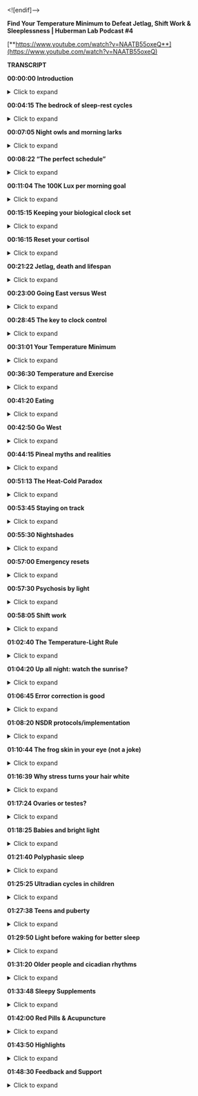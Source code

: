 ﻿<![endif]-->

**Find Your Temperature Minimum to Defeat Jetlag, Shift Work & Sleeplessness | Huberman Lab Podcast #4**

[**https://www.youtube.com/watch?v=NAATB55oxeQ**](https://www.youtube.com/watch?v=NAATB55oxeQ)

**TRANSCRIPT**

**00:00:00  Introduction**
<details>
<summary>Click to expand</summary>
Welcome to the Huberman Lab Podcast where we discuss science, and science-based tools for everyday life. [bright music] - I'm Andrew Huberman, and I'm a professor of neurobiology and ophthalmology, at Stanford School of Medicine. This podcast is separate from my teaching and research roles at Stanford. It is however, part of my desire to bring you zero cost to consumer information about science and science-related tools to the general public. Along those lines, I want to thank today's sponsors of the podcast.

The first sponsor is Athletic Greens. Athletic Greens is a product that I've been using since 2012, long before I launched this podcast. So I'm delighted that they're sponsoring the podcast. Athletic Greens is an all-in-one vitamin, mineral probiotic supplement. It's a greens drink that you mix with water, I add lemon juice to mine because I like the way it tastes and it gets you all the vitamins and minerals you need as well as probiotics, and probiotics are important to me because there are a lot of data now showing that gut health is important for the gut brain access, things like mood, immunity, etc. If you want to try Athletic Greens, you can go to athleticgreens.com/huberman and if you do that, they'll send you a year supply of liquid vitamin D3 and K2. Vitamin D3, as many of you probably already know, it has been shown to be important for various aspects of immune system function, as well as other biological pathways, metabolic function, etc. So once again, if you want to try Athletic Greens, you go to athleticgreens.com/huberman and they will send you a year supply of the D3 K2.

This podcast is also brought to us by Headspace. Headspace is a meditation app that makes meditation easy. I've been meditating on and off since I was in my teens with more off than on, mainly because meditation can be hard to stick to. Some people are very good at maintaining a meditation practice, others not so much, I'm in the latter category. However, I find that when I have something to guide my meditation such as Headspace, it makes it much easier for me to be consistent about my meditation practice. There is now tons of data out there in quality peer review journals, showing that meditative states can facilitate cognition, recovery of mental function, recovery of physical ability, etc. So there are a lot of reasons to take up a meditation practice. Headspace and the Headspace app makes it easy to learn and maintain a meditation practice. If you want to try Headspace, you can go to headspace.com/specialoffer. And if you do that, they will let you try Headspace for an entire month for free. So zero risk there, that's headspace.com/specialoffer to try Headspace, the meditation app, for one month for free.

Today's podcast episode is about sleep and wakefulness. We are going to discuss jet lag, shift work, babies, kids and the elderly, and we are going to discuss protocols that are backed by science. That means quality peer reviewed papers published in excellent journals that can support particular tools that you can use to combat things like jet lag, offset some of the negative effects of shift work and make life easier for the new parent as well as for the newborn child, the adolescent, anyone that wants to sleep better, feel better when they're awake, etc. If you've listened to the previous three episodes of the Huberman Lab Podcast, we've been exploring these themes of wakefulness and sleepiness, how to fall asleep, how to stay asleep. And we've been discussing parameters like light, exercise, temperature, etc. If you've had a chance to listen to those episodes, great. Today's discussion will be even more digestible for you. If you haven't, that's okay. I will provide a little bit of background here or there so that it's not necessary that you have listened to those previous episodes. But if you get a chance to listen to them, please do it, I think it will help you digest the information better.
</details>

**00:04:15  The bedrock of sleep-rest cycles**
<details>
<summary>Click to expand</summary>
Let's just take a step back for a moment and remind everybody what we're talking about. We're talking about an endogenous, meaning within us, rhythm that we call the circadian rhythm. The circadian rhythm is a 24 hour rhythm in all sorts of functions. The most prominent one is a rhythm in our feelings of wakefulness and sleepiness. So believe it or not, the experiment has been done throughout history, not often, but it's been done where people would go down into a cave and will exist in constant darkness for some period of time. There are also cases where people have been in constant light for some period of time. But because people can close their eyes, it's actually easier to do the experiment where you're in constant darkness to address the question of what is the endogenous, meaning, the internal rhythm that we all have. And it turns out we all have this rhythm of about 24 hours, although it's not exactly 24 hours. Meaning, every 24 hours your body temperature goes from low to high and back down to low again. And it takes 24 hours for that to repeat. Not 18, not six, 24 plus or minus a couple hours. You also have a rhythm in sleepiness and wakefulness that correlates with that. We tend to be sleepy as our temperature is falling, getting lower, and we tend to be more awake or waking when our temperature is increasing. This is a biological fact. It is right down to our DNA. We actually have genes in every single one of our cells that ensure that every cell is on this 24 hour-ish rhythm, close to 24 hours. We have a clock over the roof of our mouth, a group of neurons called the suprachiasmatic nucleus. That clock generates a 24 hour rhythm. And that clock is in-trained, meaning it is matched, to the external light-dark cycle, which is no surprise, 24 hours. Spinning of the earth takes 24 hours. So, our cells, our organs, our wakefulness, our temperature, but also our metabolism, our immune system, our mood, all of that is tethered to the outside light-dark cycle. And if we are living our life in a perfect way, where we wake up in the morning, and we view sunlight as it crosses the horizon, and then by evening, we catch a little sunlight and then at night we're in complete darkness, we will be more or less perfectly matched to the external or ambient light-dark cycle. Very few of us do that because of these things that we call artificial lights, and this other thing that we call life demands. So today we're going to talk about when we get pulled away from that rhythm.
</details>

**00:07:05  Night owls and morning larks**
<details>
<summary>Click to expand</summary>
Now you may immediately be thinking, well, I've heard there are night owls and there are mornings larks, they're sometimes called and their genetic polymorphisms, that's just a fancy name for genetic variations that make some people want to wake up early and other people want to stay up late and teens want to sleep in more. Sure, that's all true. That's all true regardless of what names we give those. However, there's no escaping the fact that human beings are a diurnal species. We were designed, literally, our cells and the circuits of our body were constructed to be awake during the daytime and asleep at night. How do I know that? Well, I wasn't consulted at the design phase, but I'm certain of that because many studies have shown that when we deviate too far from a diurnal schedule and we try and become nocturnal, we can pull it off, but serious health effects, both mental and physical, start to arise. I'm not going to spend much of today talking about all the negative effects of jet lag I'll talk a little bit about it, or the negative effects of shift work, or trying to scare you by telling you about the quite valid data around depression, amnesia, dementia, all the terrible things that happen when you're not sleeping well, rather I'd like to focus on what you can do and arm you with tools.
</details>

**00:08:22  “The perfect schedule”**
<details>
<summary>Click to expand</summary>
So let's talk about that perfect schedule for a moment. And then let's talk about jet lag and what jet lag really represents and how to push back on jet lag, shift your clock faster, and escape some of the severe bad things that can happen with jet lag. Including just feeling miserable when you're traveling for work or vacation. So what is the perfect day? What does that look like from our circadian sleep-wakefulness standpoint? I'm about to summarize what I've said in the three previous podcast episodes, as well as now countless Instagram posts. Here's the deal. You basically want to get as much light, ideally sunlight, but as much light into your eyes during the period of each 24 hour cycle when you want to be awake, when you want to be alert. And you want to get as little light into your eyes at the times of that 24 hour cycle when you want to be asleep or drowsy and falling asleep. How much is enough? Well, you don't want to go so high with the light exposure that you damage your eyes because as many of you have heard me say before, the eyes are actually two pieces of your brain, your central nervous system that were extruded out of your skull. And as pieces of the central nervous system, aka your brain, they will not regenerate. At least right now, the technologies don't exist to regenerate those neurons in humans you do not want to damage them. So what is too bright? Well, when it's painful to look at. When you have to blink or close your eyes in order to bear it. So please don't look at very bright lights, so painful that they're likely going to damage your eyes. However, if you get up in the morning, and it's still dark out and you want to be awake, you would be wise to turn on artificial lights, in particular, overhead lights for reasons I've discussed previously. But those overhead lights will optimally trigger the neurons, these melanopsin cells in the retina that will activate your circadian clock. When the sun comes out, even if there's cloud cover, the sun does come out every day regardless of where you live, unless you live in a cave. People have said to me, well, I live in an area where I can't really see the sun. Well, the sun is there, it might be hiding behind clouds, unless it's very very dark where you live like Scandinavia in the depths of winter in which case you might want some artificial light. Get some sunlight in your eyes when you can. Here's the deal with sunlight and artificial light that I have not discussed previously. A lot of photon energy, a high amount of lux, L-U-X, comes through even cloud cover.
</details>

**00:11:04  The 100K Lux per morning goal**
<details>
<summary>Click to expand</summary>
A good number to shoot for as a rule of thumb, is to try and get exposure to at least 100,000 lux before 9:00 AM. 10:00 AM maybe, but before 9:00 AM assuming you're waking up sometime between five and 8:00 AM. Okay, so get 100,000 lux. Now you do not, I want to repeat, you do not want to stare at a 200,000 lux or a 100,000 lux light. It's very, very bright. The mechanism of circadian clock setting and this is very important, the mechanism of circadian clock setting involves these neurons in your eye that send electrical signals to this clock above the roof of your mouth and that system sums, meaning it adds photons, it's a very slow system. So let's say that I wake up and I look at my computer screen briefly or my phone screen. That's probably 500 to 1,000 lux. If I were to look at that for a full minute, I would get that photon energy transferred into electrical energy of neurons and it would be communicated to my circadian clock. However, the signal that it's morning will not have registered with the circadian clock unless I looked at that for a hundred minutes or more, so 100,000. Now the problem is if you wake up at eight o'clock, you're not going to get enough light from artificial light before you reach what's called the circadian dead zone. So you have this opportunity before 9:00 AM, maybe 10:00 AM to capture enough photons, and you have to do it with your eyes. I've discussed why that's important in previous episodes of the podcast, we have to do it with your eyes. There is no extra ocular photo reception. This is not about vitamin D in your skin. This is about setting your circadian clock which is paramount for mental and physical health. So here we're talking about trying to get that at least 100,000 photons but not all at once, but you got to get them before 9:00 AM-ish, maybe 10:00 AM. So what do you do? You go outside. If you want to get nerdy about this quantitative, you could download a free app like Light Meter and take a look around your house with Light Meter and you'll notice that even bright overhead lights are only emitting about 4,000 or 5,000 lux. It's going to take a long while of looking at those lights with eyes open in order to set your circadian clock and tell your brain and body that it's morning. Going outside even on a cloudy day could be 7,000, 10,000 lux. It's really remarkable how bright it is, meaning how much photon energy is coming through. So try and get 100,000 lux before that 9:00 AM. Now, if you can't do that because you live in an area of the world where it's just not bright enough. Some people have sent me pictures from Northern England. It's just not bright enough in winter. Then sure, you can resort to using artificial lights in order to get enough photons. And I'm putting out this 100,000 lux number as a target to get each day before 9:00 AM. You can in theory, get it all from artificial lights, but there are some special qualities about sunlight that make sunlight the better stimulus. First of all, it's free if it's available outside. There is a number of different... There are, excuse me, a number of different technologies kind of like this one like a light pad that this one says it's a 930 lux. I'm covering this up 'cause I'm not trying to promote any specific products. I actually bought this just with my own money on Amazon, they're not a sponsor. And it lets you toggle the brightness, I think by holding this on, holding down this button, you can make it dimmer or brighter. There's about 1,000 lux, it seems really bright, but a cloudy day outside will have five times more photon energy coming through. So some people set these lights or ring lights that they use for selfies and that kind of thing near their coffee or workstation first thing in the morning but you really want to get sunlight, okay? So those things are kind of nice because they'll travel and we're going to talk about jet lag. But I can't emphasize this enough that light has to be captured and summed before you enter the circadian dead zone which is the middle of the day. This is again, trying to achieve kind of perfect schedule.
</details>

**00:15:15  Keeping your biological clock set**
<details>
<summary>Click to expand</summary>
Then I've recommended, based on scientific literature, that you look at sunlight sometime around the time when the sun is setting and the reason for that of course is because it adjusts down the sensitivity of your eyes because here's the diabolical thing. While we need a lot of photon energy early in the day to wake up our system and set our circadian clock, and prepare us for a good night's sleep 14 to 16 hours later, it takes very little photon energy to reset and shift our clock after 8:00 PM. And that's why you want to, as much as you safely can, avoid bright light and even not so bright light between the hours of 10 or 11:00 PM and 4:00 AM. A number of people have asked me some questions about this. And the last episode I went into red lights, I went ahead and discussed blue blockers, all that kind of stuff, so I'm not going to repeat all that. But here's the thing, if you see afternoon light, you're going to adjust down the sensitivity of your eyes so that you have a little bit more wiggle room, a little bit more leeway to view lights from screens and overhead lights even late at night without disrupting your circadian clock. But it is a kind of a double-edged sword where you need a lot of light early in the day and you need to avoid bright lights later in the day.
</details>

**00:16:15  Reset your cortisol**
<details>
<summary>Click to expand</summary>
I've mentioned studies on here, a number of you have asked about getting the references. We are in the process of trying to get a webpage going with full links. There's some copyright issues that we have to deal with. But wherever possible, I'll try and reference these studies and when people ask I'll generally put them in the response to their comments on YouTube or Instagram. There have been two studies done from University of Colorado, both published in Current Biology. You can easily find these online by just googling the words, Current Biology, camping and reset circadian clocks, that have shown that two days of waking up with the sun and avoiding light at night, they actually took graduate students camping, what a cool experiment to be a part of, reset the melatonin and cortisol rhythms for these people that had otherwise drifted quite far from their natural rhythms. There're other things that you can do to shift your clock and to reinforce your clock. Like exercising more or less the same time, eating more or less the same time, etc. That's not what today's episode is about. So I just described perfect schedule. Get at least 100,000 lux of light exposure to the eyes not all at once, but summing across the morning. Again you know when it's too much because it's painful to look at, so that's obviously something to avoid. But then once the middle of the day, let's say, you're waking up at 10 or 11 you go outside the sun's overhead, forget it, you're not going to shift your clock, you're just not. It doesn't work that way. In the evening, you see the evening light and you want to get that light to adjust down your retinal sensitivity to afford you a bit of a buffer so that late at night, if you happen to look at screens or go to the bathroom in the middle of the night, it's not going to shift your clock because it takes probably only about 1,000 to 1500 lux of light energy to shift your clock in the middle of the night. So let's talk about shifting clocks because for the jet lagged person, this ability to shift the clock with light, temperature, exercise, and food is vitally important for getting onto the new local schedule. And there's so much out there about jet lag today. I'm going to dial it down to one very specific parameter that all of you can figure out without any technology or devices and can apply for when you travel for work or pleasure, or anytime you're jet lagged, and I want to absolutely emphasize that you don't have to travel to get jet lagged. Many of you are jet lagged. You're jet lagged because you're looking at your phone in the middle of the night, you're jet lagged 'cause you're waking up at different times a day, you're jet lagged because your exercise is on a kind of chaotic regime, some days at this time, some days at that time. And if that works for you, great. I want to be really clear that a number of people always say, well, I know so and so that you know only needed four hours of sleep and, or they're just fine, they traveled to Europe and they're just fine. There's a lot of individual variability. And we're going to talk about the origins of some of that variability. I mean, I know people that can eat anything and somehow seem to maintain great lipid profiles and you know, body weight and fitness ability. And I know some people that they eat one cracker and they sort of dissolve into a puddle of kind of tears, right, because they think that that's going to throw them off and maybe it does, I don't know. There's a tremendous amount of variability out there. So, this is really about optimal and what's possible. And you have to ask, I can just say from personal experience, I suffer terribly from jet lag, traveling in certain directions but not others. Some people don't have trouble with jet lag. Many people will travel to a new location, they feel great for the first day and night and then they crash and they have trouble sleeping. Or they travel back and they have a terrible time getting back onto a normal schedule. And some of this varies with age and some of it varies with genetics and there is no simple pill or anything that you can take to just get rid of jet lag. It doesn't work that way. If it worked that way, I would tell you. But there are some simple things that you can do. I'm going to arm you with the knowledge of what jet lag is and how it works. And contrary to what many people out there say and believe, I know that understanding mechanism affords you more flexibility. Why understand mechanism as just opposed to me just writing up a PDF and giving you a list of things to do? Well, what happens when you can't do those things in exactly the way they're written down. When you understand mechanism, you understand how to control the machine that is your biological system, your nervous system. So a little bit of understanding about mechanism goes a really long way. So that's where we're headed. Let's talk about what jet lag is. Okay well, I promised that I wouldn't get too dark with all the terrible things that can happen with jet lag, but I'm about to get dark.
</details>

**00:21:22  Jetlag, death and lifespan**
<details>
<summary>Click to expand</summary>
There are quality peer reviewed papers showing that jet lag will shorten your life. It will kill you earlier. I guess it means you'll die earlier. It doesn't actually kill you necessarily. Although there are many cases where tourists end up stepping in front of buses, especially in countries where the cars and buses drive on the opposite side of the street that they're used to, who are jet lagged and lose their life that way. Jet lag is a serious thing. Sure we have a family story about this. When I was growing up, I had a family member travel overseas for work and take a sleeping pill, I won't name the sleeping pill, though at the end I'm going to talk about sleeping pills, and had a case of total amnesia for a week. That's not entirely uncommon. If you've ever been really jet lagged and fallen asleep, doesn't even have to be in the middle of the day, woken up, you might not know where you are. And that's because time and space are really linked in the brain, wasn't designed to be transported four, five six hours into a new time zone, it just wasn't. Our brain and the biological mechanisms that govern circadian timing were designed to be shifted by a couple hours, not necessarily six or nine or 12 hours. So you can really mess yourself up. I've had that experience, I usually experience it as fluctuations in mood. I flew 12 hours out of phase, to Abu Dhabi once, to give a talk at NYU Abu Dhabi, and it was a mess. I actually was getting vertigo. I wasn't hallucinating but I was really out of it. And my mood was just all over the place. And it was very bizarre. Jet lag, even if you don't experience it as mood shifts or amnesia, it can shorten your life. Now here's what's interesting.
</details>

**00:23:00  Going East versus West**
<details>
<summary>Click to expand</summary>
Traveling westward on the globe is always easier than traveling eastward, okay? It's interesting because the effects of jet lag on longevity, have shown that traveling east takes more years off your life than traveling west. Now, of course, traveling 30 minutes into a new time zone or just one time zone over, or two times zone over rather, is far less detrimental to your biology and psychology than a eight hour shift or a nine hour shift. Now, here's what's interesting. When we think about the effects of jet lag on longevity or this idea that it can shorten our lives, we have to ask ourselves why, why is that? And it turns out there's a pretty simple explanation for this. We've talked before about the autonomic nervous system, this set of neurons in our spinal cord and body and brain that regulate our wakefulness and our sleepiness. Turns out that human beings, and probably most species, are better able to activate and stay alert than they are to shut down their nervous system and go to sleep on demand. So if you really have to push, and you really have to stay awake, you can do it, you can stay up later. But falling asleep earlier is harder. And that's why traveling east has a number of different features associated with it, that because you're traveling east you're trying to go to bed earlier, you know. As a Californian, if I go to New York city, I've got to get to bed three hours early and wake up three hours early, much harder than coming back to California and just staying up a few more hours. And this probably has roots in evolutionary adaptation where under conditions where we need to suddenly gather up and go or forge for food, or fight, or do any number of different things, that we can push ourselves through the release of adrenaline and epinephrin to stay awake. Whereas being able to slow down and deliberately fall asleep is actually much harder to do. So there's an asymmetry to our autonomic nervous system that plays out in the asymmetry of jet lag. So, if you want to read up on this, because people have asked me about papers, you can look, there's a paper published by Davidson and colleagues, 2006, in Current Biology that talks about the differences in life span for frequent eastward versus westward, versus no travel and longevity and etc. A number of different biological markers of longevity. So going east is harder because going to sleep earlier is harder, if you're trying to do that on demand. Many people have turned to melatonin as a way to try and induce sleepiness. I'm going to talk about melatonin at the end. I've mentioned on previous podcasts, a number of you have asked for the evidence that melatonin is potentially detrimental to some hormone systems, melatonin is a hormone. And I'll discuss that at the end, in particular, the role of melatonin in suppressing a hormone pathway that involves luteinizing hormone testosterone in men and estrogen in females. As well as a really interesting peptide called kisspeptin, that's a cool name. All right, well, let's think about travel and what happens. Let's say you're not going eastward or westward but you're going north or south. So if you go from for instance, Washington DC to Santiago Chile, or you go from Tel Aviv, Israel, to Cape town, South Africa, you're just north and south, right? And not either direction. You're not really moving into a different time zone, you're not shifting. So you will experience travel fatigue. And turns out that jet lag has two elements, travel fatigue and time zone jet lag. Time zone jet lag is simply the inability of local sunlight and local darkness to match to your internal rhythm, this endogenous rhythm that you have. So before we get too complicated and too down in the weeds about this, I want to just throw out a couple important things. First of all, I mentioned this earlier, but some people suffer from jet lag a lot, other people not so much. Most people experience worse jet lag as they get older. There are reasons for that because early in life, patterns of melatonin release are very stable and flat and very high actually in children. It's one of the reasons why they don't undergo puberty. Then it becomes cyclical during puberty, meaning it comes on once every 24 hours and turns off once every 24 hours, it cycles, cyclic. And then as we get older, the cycles get more disrupted and we become more vulnerable to even small changes in schedule, etc, meal times, right? So, jet lag gets worse as we age. In addition, there are other things that happen with age that people start doing less exercise, their digestion can get worse, etc. So some of the effects of age might not be direct effects of getting older but some of the things that are correlated with being older. Like people who are willing to have a regular exercise regime can use that exercise regime to shift their circadian clock. And I have a good friend, his father is in his 80s. He's still pushing out 25, 30 push-ups each morning, he's on the Peloton or whatever it is, doing a lot of cycling. So some 80-year olds are doing that, many are not, many 30 year olds are not. But if you have a regular exercise program, that's going to make it easier to shift your circadian clock for the sake of jet lag.
</details>

**00:28:45  The key to clock control**
<details>
<summary>Click to expand</summary>
And it's actually a knob you can turn and you can leverage for shifting your clock. Before we go any further, I want to make changing your internal rhythm really easy. Or at least as easy and as simple as one could possibly make it, I believe. What I want to talk about is perhaps one of the most important things to know about your body and brain, which is called your temperature minimum, okay? Most of you know your approximate weight, some of you might even know your blood pressure, some of you might even know your body mass index, some of you might know other things about your biology that have fancy names, but everyone should know their temperature minimum. Your temperature minimum doesn't require a thermometer to measure, although you could measure it. Your temperature minimum is the point in every 24 hour cycle when your temperature is lowest. Now, how do you measure that without a thermometer? It tends to fall 90 minutes to two hours before your average waking time. So I want to repeat that, your temperature minimum tends to fall 90 minutes to two hours before your average waking time. So let's say you're not traveling and your typical wake up time is 5:30 AM. Your temperature minimum is very likely 3:30 AM or 4:00 AM. If you want, if any of you want to, you can measure your temperature minimum. You can get a thermometer and you can measure your temperature every couple hours for 24 hours, and you can find your temperature minimum. What you're going to find is that you have a low point, the temperature minimum, and then your temperature will start to rise, you'll wake up about two hours later. Then your temperature will continue to rise into the afternoon it will peak, maybe a little trough, sometimes that happens, and then it'll start declining slowly as you approach nighttime. There are things that will disrupt that temperature pattern. Saunas, cold baths, intense exercise, etc. Meals tend to have a thermogenic effect that increases temperature slightly little blips, but the overall cycle 24 hour cycle of temperature has this pattern.
</details>

**00:31:01  Your Temperature Minimum**
<details>
<summary>Click to expand</summary>
And last time I talked about the seminal work of Joe Takahashi and others, who have shown that temperature actually is the signal by which this clock above the roof of your mouth in-trains or collectively pushes all the cells and tissues of our body to be on the same schedule. Temperature is the effector. And once you hear that there should be an immediate, oh, of course, because how else would you get all these different diverse cell types to follow one pattern, right? A pancreatic cell does something very different than a spleen cell or a neuron, right? They're all doing different things at different rates. So the temperature signal can go out and then each one of those can interpret the temperature signal as one unified and consistent theme of their environment. So temperatures vary from person to person. Some people are 98.6, some people run a little colder, etc. But you have a low point, and you have a high point. Know your temperature minimum. How are you going to figure out this temperature minimum? The temperature minimum can be determined by taking the last three to five wake up times. So let's say you wake up 7:00 AM, 8:00 AM, 3:00 AM, all right it happens. Take those, add them together, average them by adding them up and dividing by the number of days, that'll give you the average. If you're one of these people that wakes up at 3:00 AM and then goes back to sleep and sleep till 10, your wake up time was 10:00 AM. If you use an alarm clock, your wake-up time is still when you get up, okay? I know alarm clocks have been kind of demonized but in my world being late and missing appointments is also demonized, so I use an alarm clock. Many people will wake up at exactly the same time each day, there tends to some variation for people. Some people it's going to vary depending on life circumstances. But average that for three to seven days or so. Take that wake up time, you can then get an average or sort of typical temperature minimum. Okay, so now you know how to get your temperature minimum. Your temperature minimum is your absolute reference point for shifting your circadian clock. Whether or not it's for jet lag, or shift work, or some other purpose. Here's the deal. If you expose your eyes to bright light in the four hours, maybe five or six, but in the four hours after your temperature minimum, your circadian clock will shift so that you will tend to get up earlier and go to sleep earlier in the subsequent days, okay? So it's called a phase advance, if you'd like to read up on this further. You advance your clock, okay? However, if you view bright light in the four to six hours before your temperature minimum, you will tend to phase delay your clock. You will tend to wake up later and go to sleep later. Okay, I'm going to repeat this because there's so much confusion out there and people talk about circadian time and all this. Find your temperature minimum. I tend to wake up at about 6:00 AM, sometimes 6:30, sometimes seven. It depends a lot on what I was doing the night before as I'm guessing it does for you. But that means that my temperature minimum is probably somewhere right around 4:30 AM. Which means that if I wake up at 4:30 AM and I were to view bright light at 4:35 AM, I'm going to advance my clock. I'm going to want to go to bed earlier the subsequent night and wake up earlier the subsequent morning. And as I shift my wake-up time, my temperature minimum shifts too, right? Because each time we shift our wake-up time our temperature minimum shifts, assuming that wake up time shifts more than 30 minutes or an hour, okay. If I were to view bright light in the four to six hours before 4:30 AM, guess what? The next night I'm going to want to stay up later and I'm going to want to wake up later the subsequent morning. Your temperature minimum is a reference point not a temperature reading. Again, if you want to measure your temperature minimum and figure out what it is, 98 point whatever or 96 point whatever, that's fine. You can do that. But that information won't help you. What you need to know is what time your body temperature is lowest and understand that in the four hours or so just after that time, viewing light will advance your clock to make you want to get up earlier. And the four hours before your temperature minimum, viewing light will make you want to stay up later. Now, some people might be saying, well, I wake up early and I want to stay up late and I'm sleepy all day and I'm a mess or I feel fine. Look, let's talk about feeling fine. Turns out the definition of insomnia is when you're experiencing excessive sleepiness during the day. Sleepiness and fatigue are different, okay? So in the world of sleep medicine fatigue is a physical exhaustion, sleepiness is falling asleep. Like falling asleep at your desk or falling asleep during lectures, or there seems to be something special about my lectures that makes people want to fall asleep. So if this cures your insomnia fantastic, however, in all seriousness, sleepiness during the day time unless it's around your temperature peak and only lasts about 90 minutes or so, is a sign of insomnia. It's a sign of lack of sleep. I want to be very, very clear that if you know your temperature minimum, you can shift your clock using light.
</details>

**00:36:30  Temperature and Exercise**
<details>
<summary>Click to expand</summary>
You can also shift your clock by engaging in exercise in the four hours after your temperature minimum to wake up earlier on subsequent nights, or exercise before then to delay your clock, okay? So now you can start to see and understand the logic of the system. And we'll talk about why this works and the underlying biology, but understanding that temperature is the effector and understanding that you have this low point that reflects your most sleepy point, essentially right before waking up, and then temperature rises, you can now start to shift that temperature according to your travel needs. Here's one way in which you might do that. Let's say I am going to travel to Europe, which is nine hours ahead typically, from California. I would want to determine my temperature minimum which for me is about 4:30 AM maybe 5:00 AM, and I would want to start getting up at about 5:30 AM and getting some bright light exposure, presumably from artificial sources because the sunlight isn't going to be out at that time. Maybe even exercising as well, maybe even eating a meal at that time if that's in your practice. You would want to start doing that two or three days before travel. Because, once you land in or I land in Europe, chances are just viewing the sunrise or sunset in Europe is not going to allow me to shift my circadian clock. Some people say get sunlight in your eyes when you land but that's not going to work because one of two things is likely to happen. With a nine hour shift like that either I'm going to view sunlight at a time that corresponds to the circadian dead zone, the time in which my circadian clock can't be shifted, or I'm going to end up viewing sunlight at a time that corresponds to the four to six hour window before my temperature minimum. So it's going to shift me in exactly the opposite direction that I want to go. So it can be very, very challenging for people to adjust to jet lag. So you need to ask, am I traveling east or am I traveling west? Am I trying to advance my clock or delay my clock? Remember viewing light, exercise and eating in the four to six hours before your temperature minimum will delay your clock. Eating, viewing sunlight, and exercising, you don't have to do all three but some combination of those in the four to six hours after your temperature minimum will advance your clock. And this is a powerful mechanism by which you can shift your clock anywhere from one to three hours per day, which is remarkable. That means your temperature minimum is going to shift out as much as three hours, which can make it such that you can travel all the way to Europe and in as long as you've prepared for a day or so by doing what I described back home and then doing it when you arrive, you can potentially accomplish the entire shift within anywhere from 24 to 36 hours. And this is really important to emphasize that once you arrive in your new location and here I'm talking about traveling eastward, California to Europe, once you arrive in your new location, you have to keep track of what your temperature minimum was back home and how it's being shifted during your trip. Now it's much easier to do than you think. One of the unfortunate consequences of the smartphone is that you can't do something goofy like wearing two watches. One watch that corresponds to the time back home and another one that corresponds to the local time. Typically it updates automatically based on wifi, etc. But if you can keep track of the time back home then you can easily shift your clock going forward. I'm hoping this will makes sense. I really want to emphasize that you don't have to be precise down to the minute. Some of you may be asking, well, what about you've got this temperature minimum and if I view light one minute before it then I'm going to delay my clock and one minute after it I'm going to advance my clock. It doesn't quite work like that, okay. But it's very important to understand that light is the primary way in which we can shift our clock. And now you should also be able to understand things like the circadian dead zone from about 9:30, 10:00 AM all the way until six hours before your temperature minimum. You're not going to shift your clock. Nothing that you do in that time in terms of light viewing behavior, feeding, etc, is going to shift your clock. And so a lot of people are landing in Europe getting sunlight in their eyes and throwing their clock out of whack or not shifting their clock at all. This brings me to the other thing that's highly recommended.
</details>

**00:41:20  Eating**
<details>
<summary>Click to expand</summary>
And I've mentioned this before, but you want to eat on the local meal schedule. If it's in your practice to fast, fast, that's fine. But when you eat, you want to eat within the local schedule for alertness. Okay. That means if you arrive and everyone's eating breakfast and you can't stomach the idea of breakfast in your new location 'cause your appetite isn't there. That means the clock in your liver, you have a clock in your liver, biological clock, has not caught up to the new time zone. You can force yourself to eat if you like, or you can skip that meal. But what you don't want to do is stay on your home meal schedule, waking up in the middle of the night and eating. That is really going to throw things off because a lot of the clocks in the periphery like from the liver, the peripheral body, will send information back to the brain and then the brain is getting really conflicted signals. So the temperature minimum is really your anchor point for shifting your clock best. I don't know why this information really hasn't made it into the popular sphere, quite so much. There's all sorts of stuff about taking things like melatonin, using binaural beats, a lot of kind of like more sophisticated, complicated, and potentially problematic ways of trying to shift the clock. Let's talk about melatonin but first I just want to pause and shift gears a little bit because I talked about traveling eastward, but we haven't talked about traveling westward.
</details>

**00:42:50  Go West**
<details>
<summary>Click to expand</summary>
So I want to do that now. Let's say you're traveling from New York to California or from Europe to California. The challenge there tends to be, how can you stay up late enough? Now, some people are able to do this because as I mentioned earlier, the autonomic nervous system is asymmetrically wired such that it's easier to stay up late later than we would naturally want to than it is to go to sleep earlier. So let's say you land and it's 4:00 PM and you're just dying, you're in California, you came from Europe, it's 4:00 PM and you really, really want to go to sleep. That's where the use of things like caffeine, exercise, and sunlight can shift you, right? If it's after your temperature peak then viewing sunlight around 6:00 PM or 8:00 PM or artificial light, if there isn't sunlight, will help shift you later, right? It's going to delay your clock and you're going to be able to stay up later. The worst thing you can do is take a nap that was intended to last 20 minutes or an hour. I do this routinely and then wake up four hours later or you wake up and it's midnight and you can't fall back asleep. You really want to avoid doing that. So provided it's not excessive amounts, stimulants like caffeine and coffee or tea can really help you push past that afternoon barrier and get you to sleep more like on the local schedule. And eating on the local schedule as well.
</details>

**00:44:15  Pineal myths and realities**
<details>
<summary>Click to expand</summary>
A number of people have asked about the use of melatonin to induce sleepiness. All right, well let's think about what melatonin is. Melatonin is this hormone that's released from the pineal gland, which is this gland. A couple of notes about the pineal, 'cause I've been getting a lot of questions about this. I'm probably going to draw some fire for this but I'd be happy to have a thoughtful, considerate debate, with some peer reviewed papers in front of us. The pineal does make this hallucinogenic molecule they call DMT, but in such a minuscule amounts that it is not responsible for the hallucinations you see in sleep and dreaming. Sorry, folks. It's also not responsible for the hallucinations you might see through other approaches to DMT. It's just not, that's not where the DMT comes from. It's infinitesimally small amounts. There are a lot of kind of wacky claims out there about calcification of the pineal and fluoride and this kind of thing. Look, the pineal sits in an area of the brain near the fourth ventricle, where the skull is not terribly far away although there's some overlap in neural tissue and with age there's some aggregation of some of the meninges and other things around there that stick to the skull. Young brains don't look like old brains but there's no calcification of the pineal, all right? So you can forget about calcification of the pineal as a problem. I don't know where that whole thing got started but that's not an issue. Your pineal will churn out melatonin your whole life. Melatonin induces sleepiness. Melatonin during development is also responsible for timing the secretion of certain hormones that are vitally important for puberty. Does melatonin control the onset of puberty? Not directly, but indirectly. Melatonin inhibits something called gonadotropin-releasing hormone, which is a hormone that's released from your hypothalamus also roughly above the roof of your mouth in your brain. Gonadotropin-releasing hormone is really interesting 'cause it stimulates the release of another hormone called luteinizing hormone, which in females causes estrogen to be released within the ovaries, it's involved in reproductive cycles, and in males stimulates testosterone from the sertoli cells of the testes. Melatonin is inhibitory to GnRH, gonadotropin-releasing hormone, and therefore is inhibitory to LH, luteinizing hormone, and therefore is inhibitory to testosterone and estrogen. There's just no two ways about it. There is immense amount of data on the fact that high levels of melatonin in seasonally breeding animals, takes the ovaries from nice and robust ovaries that are capable of deploying eggs and this kind of thing and literally shrinking them and making these animals infertile. These are very high levels of melatonin in seasonal breeders in winter. Melatonin in males of seasonal breeders takes the testes and shrinks them. Long ago when I was at UC, Berkeley as a master's student, I was working on neuroendocrinology, and we were working on this hamster species of seasonal breeders. And basically when days are long, which inhibits melatonin, these little Siberian hamsters as they're called, have testes about the size of, sort of typical table grapes, although that's a weird way to put it. When days get shorter and the melatonin signal gets longer because light inhibits melatonin, days get shorter, melatonin gets longer. Those same hamsters would have testes that would involute to the size of about a grain of rice. Now this does not happen in humans in short days. But nonetheless, the melatonin signal really does have a ton of effects on the hormone system. Now, does that mean that if you've been taking melatonin you've really screwed up your hormones? Not necessarily. Does it mean if a kid has been taking melatonin that's really screwing up their puberty? Not necessarily and here's why. Melatonin operates on a concentration level. So in a child that's very, very small that has high levels of melatonin, it actually can inhibit GnRH, LH, testosterone or estrogen depending on the sex of the child. But as that child grows through other mechanisms, like growth hormone release, etc, that same amount of melatonin released from the pineal is now diluted over a much larger body so that the concentration actually goes way, way down, okay? But here's the problem with supplementing melatonin. As I mentioned in the previous episode, concentrations of melatonin in many commercial supplements have been shown to be anywhere from 85% to 400% of what's listed on the bottle. So when you take melatonin or a child takes melatonin oftentimes they are taking super physiological levels of melatonin, which at least by my read, and the literature, says that it could have dramatic effects on timing and course of things like puberty. So it's not so much that the journals have come out saying, oh, taking that melatonin inhibits puberty, it's that no single study has been done with the super physiological levels of melatonin that are present in a lot of these supplements in developing children. So melatonin is used widely for inducing sleepiness when you want to fall asleep in the new location that you've arrived, right? You can't fall asleep, you take melatonin, it helps you fall asleep. It does not help you stay asleep. In addition to that, melatonin has been kind of touted as the best way to shift your circadian clock. I'm happy to go on record saying, look, if you need melatonin, you can work with a doctor or somebody who really understands circadian and sleep biology go for it, if that's your thing. But I, as always on this podcast and elsewhere, I have a bias toward behavioral things that you can titrate and control like exposure to light exercise, temperature, etc, that have much bigger margins for safety and certainly don't have these other endocrine effects that we've been thinking about and talking about. So if you want to take melatonin in the afternoon in order to fall asleep or in the evening, be my guest, that's up to you. Again, you're responsible for your health, not me. But for many people melatonin is not going to be the best solution. The best solution is going to be to use light and temperature, and exercise on either side of the temperature minimum to shift your clock both before your trip and when you land in your new location and your clock starts to shift. Okay, so now you know my opinions about melatonin, feel free to filter them through your own opinions and experiences with melatonin. And now you also understand what your temperature minimum is and how it represents an important landmark either side of which you can use light, temperature, and exercise to shift your clock.
</details>

**00:51:13  The Heat-Cold Paradox**
<details>
<summary>Click to expand</summary>
Just to remind you a little bit about temperature, if you want to shift your clock, typically you would do that by you can take a hot shower and then that will have a cooling effect after the hot shower. And if you were to get into a cold shower or an ice bath if you have access to one, afterward there's going to be a thermogenic effect of your body increasing temperature. And if you just think about your natural rhythm back home when everything's stable, you have an idea a low point in which is your temperature minimum, and then you have a peak, and you think about when you're doing this hot or cold shower in that rhythm, now you should be able to understand how you're shifting your rhythm. That temperature rhythm is the one that's going to move. Give you an example. If I were to wake up in the morning and let's say I wake up at 6:00 AM. My temperature I know is rising, I've passed my temperature minimum. If I were to get into a hot shower, that would then lower my body temperature when I got out, that is not normally what's happening first thing in the morning, and therefore my clock would very likely get phase delayed, right? It's going to delay the increase in temperature. Whereas if I got into a cold shower, something I don't personally like to do, but I've done from time to time or an ice bath that's going to then have a rebound increase in body temperature and is going to phase advance my clock. That peak in the afternoon is going to come about an hour earlier. I'm going to want to go to bed earlier, later that night. So you can start to play these games with timing and hot and cold, with meals whether or not you eat, or you don't eat, and with light exposure, whether or not you view light or you don't view light. So now you can start to see why understanding the core mechanics of a system can really give you the most flexibility because I could spend the next 25 years of my life answering every question about every nuance pattern of travel. Well, we're going to Sydney and then we're going there, what should I do? But that's on you. You need to figure out your temperature minimum and your temperature peak, if you like, and then use these parameters to it gives you flexibility. And that really underscores the most important thing is that when you understand mechanism it's not about being neurotically attached to a specific protocol, it's the opposite. It gives you power to not be neurotically attached to a specific protocol. It can give you great confidence and flexibility in being able to shift your body rhythms however you want. And when things get out of whack you can tuck them right back into place. One thing that's common is that people need to do a quick trip. It's not always that you're going to go to, you know on vacation for two weeks or, you know, work someplace else for weeks on end.
</details>

**00:53:45  Staying on track**
<details>
<summary>Click to expand</summary>
If your trip is 48 hours or less, stay on your home schedule. This can be tough and it may require scheduling meetings according to your home schedule, but if you can somehow manage that the best thing to do would be to stay on your home schedule. Your clock is not going to shift more than a couple hours, even if you do everything correctly in one day, okay? So if I were to travel, say to Europe, I've actually done this, I did a 24 hour trip to Basel, Switzerland, gave a talk and came back, people thought I was crazy but, I had a little bit of travel fatigue 'cause remember there's fatigue from the actual travel experience. The novelty of it, the air is never great on the planes, this was even true before there were mask requirements and things like that. There's the travel fatigue but you don't throw your clock off. If you stay 48 hours, then you start to shift a little bit. 72, that's when you start running into trouble. The transit time is also important but I would say if it's three days or less, stay on your home schedule as much as you can. And because sunlight isn't under your control unless there's something about you I don't know, that's when traveling with some sort of bright light like the light pad that I have down there that I showed earlier, for those of you listening just on audio, it sort of looks like an eight and a half by 11 inch pad. It's actually not designed for wake up, it's actually designed, it's a drawing pad, and it emits about 1,000 lux of light. And so if you want to travel with something like that, you can use that in your hotel room to wake up when you like.
</details>

**00:55:30  Nightshades**
<details>
<summary>Click to expand</summary>
Some people will use night shades, you know, not the night shades that you eat or that some people say you're not supposed to eat, I don't know anything about that, but the eye covers to keep light out. Those can be very useful on planes and in hotels and so on. So you can use light and dark or you can travel with your light and dark devices so that you can stay on your home schedule and get most of your light when it would be your normal wake up time back home. And what's kind of nice is if you know when your circadian dead zone is back home, which is generally for most people around 10:00 AM to about 3:00 PM, so basically the rising phase of your temperature, then you can also feel free to be outside without having to wear sunglasses or you don't have to worry about light exposure. But if you know that window before your temperature minimum, that four to six hour window, that's the time when if you're viewing a lot of light in your new location, you are going to shift your clock pretty considerably and then you can come back home and have a terrible time. At the end of graduate school, I went to Australia, remarkable country, incredible people, incredible wildlife, had amazing time, I came back and it was the first time in my life where I couldn't sleep on a regular schedule. I was sleeping in like hour long increments throughout the day, it was a nightmare. And it took me weeks to get back on target. And the way I was able to do that was exercising consistently at the same time every 24 hours, turning my home into essentially a cave at night, even covering up the windows and then getting as much bright light in my eyes as I possibly could during the day, no sunglasses, etc.
</details>

**00:57:00  Emergency resets**
<details>
<summary>Click to expand</summary>
So it can take some real work if your clock gets thrown out of whack. There's a phenomenon called ICU psychosis, where people that are in the intensive care unit in hospitals actually lose their mind. They become psychotic, hallucinations, etc. And it's because of altered circadian cycles. We know this 'cause they're exposed to these lights and these sounds, people coming in and checking on them.
</details>

**00:57:30  Psychosis by light**
<details>
<summary>Click to expand</summary>
They leave the hospital or in some cases, there have been experiments where people are placed near a window where they get some natural light and the psychotic symptoms disappear, presuming there weren't psychotic symptoms beforehand, before they entered the hospital. So it's pretty dramatic what light can do to the psyche and to the body. So let's talk a little bit about a different form of jet lag that requires no planes, no trains, no automobiles, and that's shift work.
</details>

**00:58:05  Shift work**
<details>
<summary>Click to expand</summary>
Shift work is becoming increasingly common. Many of us are shift working even though we don't have to. We're doing work in the middle of the night, we are, you know, working on our computers at odd hours, sleeping during the day. A lot of people who are under shelter and place type stuff, are doing more of this. Kids with the drifting school schedules. Here's the deal with shift work. If there's one rule of thumb for shift work, it's that if at all possible, you want to stay on the same schedule for at least 14 days, including weekends. Now that should immediately cue the non shift workers to the importance of not getting too far off track on the weekend, even if you're not a shift worker. So sleeping in on Sunday is not a good idea. The most important thing about shift work is to stay consistent with your schedule. Now, I had a conversation on an Instagram live with Samer Hattar, who's a neuroscientist at the National Institutes of Mental Health, he's actually the head of the chronobiology unit there. And he was really emphasizing this point because shift work where people are doing the so-called swing shift, where they're working four days on one shift and four days on or another, is extremely detrimental to a number of health parameters. It gets the cortisol release from the adrenals really out of whack. And there're these cortisol spikes at various hours of the day, it messes up learning, it really disrupts the dopamine system and wellbeing. It is a serious, serious problem. So if you can negotiate with your employer to stay on the same shift for two weeks at a time, that's going to be immensely beneficial and will help you offset a lot of the negative effects of shift work. Now, I don't presume that all of you are going to be able to do that. Some of you just don't have that level of control. And of course, I want to acknowledge that shift workers are essential, right? Of course, first responders, firefighters, police officers, paramedics, etc, but also pilots, night nurses, people working on the hospital wards, people picking up trash. These night shifts are critical to our functioning as a society, as I'm sure all of you can appreciate. If you're going to work a shift where let's say, you start at 4:00 PM and you end at 2:00 AM, excuse me, then there's some important questions that arise. For instance, should you see light during your shift? Well, this is a matter of personal choice but ideally you want to view as much light as possible and as is safely possible when you need to be alert. So that would mean from 4:00 PM to 2:00 AM and then you would want to sleep. So using light as a correlate of alertness and using darkness as a correlate of sleepiness, what this means is see as much light as you safely can during the phase of your day when you want to be awake. So it's the same thing I said way back at the beginning of this podcast episode. And see as little light as safely possible and it allows you to function during the time when you want to be asleep. So if you're finishing out that 2:00 AM shift, that's when you would want to avoid bright light exposure, you'd want to go home, you'd really want to avoid watching TV if possible. If you need that in order to fall asleep, that would be a case where something like dimming the screen, plus blue blockers, if that's in your practice or you want to do that would be helpful and then going to sleep and then you'll probably wake up late in the afternoon or early afternoon. Some of you might say, wait, Huberman, I thought you don't like blue blockers. I never said I don't like blue blockers. I don't like people wearing blue blockers at the time of day when they want to be alert. And I don't like people asserting that blue blockers can prevent circadian shifts simply because people are wearing them. The brightness of light is what's important it's not about the blue. So if you want to wear them, wear them, or just dim the lights or turn the lights off. So let's say you go to sleep at, you get home after this 4:00 PM to 2:00 AM shift, you maybe eat something, you go to sleep, and you wake up and it's noon or 1:00 PM. Should you get light in your eyes? Well, your first assumption based on what I've said previously might be that you're in the circadian dead zone that you can't because it's noon 1:00 PM. But you're not in the circadian dead zone because you're somebody who goes to sleep early in the morning at 2:00 AM. So it's not like the circadian dead zone is a strict time of day, it's an internal biological clock. So what do you need to know?
</details>

**01:02:40  The Temperature-Light Rule**
<details>
<summary>Click to expand</summary>
You guessed it, you need to know your temperature minimum. You need to know whether not your temperature is increasing or decreasing. And now we can make this whole thing even simpler and just say, if your temperature is decreasing, avoid light. If your temperature is increasing, get light. It's that simple, okay? If your temperature is decreasing, avoid light, if your temperature is increasing, get light. The shift worker who works from 4:00 PM until 2:00 AM has a temperature rhythm that's very different than mine where I wake up around 6:00 AM, 5:00 AM, and I go to sleep around 11:00 PM, okay? We both have a 24 hour-ish circadian cycle, except mine is more aligned to the rise and setting of the sun and there's is not, right? So you have to know your internal temperature rhythm. And no you don't have to walk around with a thermometer wherever, taking your temperature. Although it'd be great if some of the devices that are out there, you know, people are counting their steps, I think it'd be great if people had a circadian body temperature measurement. I'm not involved in any of this device development but I think it's a real call to arms, pun intended, to have a wristband that would measure temperature and would tell you your temperature minimum when you travel or whatnot. I don't know, maybe some of these devices already do that. But if they don't, they should. It's absolutely absurd to me why we wouldn't have the simple measurement, very easy to get that kind of information. You don't even need the exact temperature read all you need to know is the high and low point. So let's say you're a shift worker who really is nocturnal, you're flipped. Well, you want to stay on that nocturnal schedule. Now that can be very hard on families and social life of all kinds.
</details>

**01:04:20  Up all night: watch the sunrise?**
<details>
<summary>Click to expand</summary>
But the person who is working say from, you know, 8:00 PM, like sundown to sunrise, this raises a question. Should they be looking at the sunrise and should they be watching the sunset? Waking up with a sunset, going asleep at the sunrise. You think, well, is that light going to throw them off? Ah, probably not. It's just actually going to invert what sunrise and sunset are. When they're waking up in the morning, if they look at the, you know, they get some sunlight in their eyes, they look at the sun and get some bright light from devices or overhead lights in their apartment or home, well, that's going to tend to wake them up if it's in the evening, right? So it's, you know I don't know if I stated that clearly, but if in the evening the sun is setting and they're looking at that setting sun, that is the morning sun for that person and it will wake them up for their night shift. So temperature rising. Then toward morning, what's happening? Okay, well, they're closing out their work shift. You're going home, the sun is rising. Do you look at the rising sun? Well, based on what you now know your eyes are very sensitive to resetting of circadian clocks. What will it do at that time? If this were a classroom, I would either cold call on somebody or I'd wait for the oh, oh, oh, oh person in the audience that inevitably exists. So temperature is for that person, they've been up for a while, temperature is falling, not rising. For me it will be rising. But 'cause I'm diurnal, I'm awake during the day. For that person the temperature's falling and so they view light while temperature is falling. What's it going to do? It's going to phase delay them. It's going to make it harder for them to get to sleep the following night. So you would say that person should watch the setting sun to help them wake up 'cause they're going to work the night shift, but should probably have sunglasses on or avoid viewing bright light before they go to sleep. So it's the same thing. They're just on an inverted as a typical person who's diurnal, but they're on an inverted schedule. And so I'm really trying hard here to make this all really clear. There are kind of two patterns of requests in the world I'm noticing as I've kind of ventured into the this landscape of social media and podcasts.
</details>

**01:06:45  Error correction is good**
<details>
<summary>Click to expand</summary>
There are people who want to know every detail and want to quantify everything 'cause they want to get exactly right. These are like the graduate students and students that don't want to make a mistake. And to quote my graduate advisor, provided the mistakes are not dangerous, certainly not lethal, you kind of want to make a few little mistakes so that you can adjust, right? You don't want to endanger yourself. But it's actually, you're not going to get things perfect, that's called learning. Learning is when you realize, ah, I viewed the sun this time and then I stayed up and it really messed me up, I'll never do that again. The other category of people seem to want the one size fits all kind of like give me this pill or give me this protocol. And those things generally work but they don't afford people flexibility. And if there's anything like that, it's this temperature minimum thing that I've been just hammering on again and again and again today because it's something that you own and that you can really use as a key landmark for shifting your clock. I suppose there's a third category, which is, people accept that biological systems are actually much more forgiving than the way they're sometimes described. And I'm going to use this as an opportunity to editorialize a little bit. You know, there's so much made of sleep debt. Look there isn't an IRS equivalent for sleep. They're not going to come around and try and collect all the sleep that you didn't get. No one really knows what the consequences are going to be for you and for me and for the next person for the sleep you didn't get. You can't really recover the sleep you missed out on, but you also don't want to get neurotically attached to a schedule because there's this thing called sleep anxiety and then people have trouble falling asleep and staying asleep.
</details>

**01:08:20  NSDR protocols/implementation**
<details>
<summary>Click to expand</summary>
So I want to spend a moment on that and go back to a theme that I've said many times before, because these tools work what I called NSDR, non-sleep deep rest. So this would be hypnosis, I gave you the link, but I'll say it again, reveriehealth.com for clinically tested, research tested free hypnosis for anxiety but also for sleep. Those are very beneficial people. NSDR protocols, non-sleep deep rest protocols for things like yoga nidra, I provided some links to those in the caption for episode two. These things really work. Last night, I woke up, I went to bed about 10:30, I woke up at three in the morning, I knew I wasn't feeling rested. I did a NSDR protocol, I fell back asleep, I woke up at 6:30, okay. You need to teach your brain and your nervous system how to turn off your thoughts and go to sleep. And ideally you do that without medication unless there's a real need, you do that through these behavioral protocols. They work because they involve using the body to shift the mind not trying to just turn off your thoughts in the middle of the night. Now there are periods of life where things are stressful and people are concerned and you will have some struggle getting and staying asleep. And there's, that really has to do more with anxiety which NSDR protocols also can help with. As I always say, do them in the middle of the night if you wake up and you want to go back to sleep during the middle of the day, to teach your nervous system to calm down and do them first thing in the morning if you didn't feel you got enough sleep. In other words, do them whenever you have an opportunity to do them because they really can help you learn how to turn on the parasympathetic/calming arm of your autonomic nervous system. There's no other way that I'm aware of to teach your system to slow down and turn off your thoughts and go back to sleep. But these are powerful protocols, and there's a lot of research now to support the fact that they can really help. Meditation would be another example. Certain kinds of meditation involve focus and alertness. Those are slightly different than meditations that involve lack of focus and attention to say internal states. I'm going to pause there, and then I want to talk about kids and the elderly. In other words, how do we control sleep and circadian rhythms and wakefulness in babies, adolescents, teens, and aged folks.
</details>

**01:10:44  The frog skin in your eye (not a joke)**
<details>
<summary>Click to expand</summary>
All right, before we talk about sleep in kids, I want to tell a little story. It's not a joke, many of you will be relieved that I'm not going to try and tell another joke this episode. Which is the relationship between light, skin and pelage color, dopamine and reproduction, mating. So many seasonally breeding animals, Siberian hamsters which I mentioned earlier, rabbits, fox, other animals, change their color of their coat. In the winter they tend to be a lighter color, sometimes pure white, sometimes with flecks of black or brown. And in the summer their pelage changes to a color of you know, brown or red, some other vastly different color. That shift is controlled by light and by melatonin. This has an interesting correlate in humans. So humans obviously have different skin tones just genetically because of the amount of melanin in one skin, depending on genetic background. But of course sunlight will increase the amount of melanin in the skin regardless, right? This is suntan, sunburn, etc, bronzing, whatever. The whole system is wired so that shifts in skin color and shifts in these cells within the eye and melatonin are actually very closely linked. So here's the story. Many years ago, meaning about 10 years ago, 15 years ago, let's see it was 20 years ago, forgive me. A guy named Iggy Provencio who was running his own lab at uniformed armed services, this is a standard biological laboratory, discovered that there was an opsin in the eye in the cells of the eye that connect to the rest of the brain called melanopsin. Melanopsin, as many of you now know is the opsin, it's like a pigment, it absorbs light. It is the opsin that converts light into electrical signals to then set the circadian clock. Iggy discovered melanopsin because it was similar in form to what was in frog melanophores. It was actually in the skin of frogs that allowed those frogs to go from pale white, when it was dark, for most of the 24 hour cycle, to pigmented green or brown for a frog. So there's this relationship between the cells in our eye and the pigment cells of our skin. And we also know that in long days, there's more breeding. How does that work? Well that's actually from dopamine triggering increases in testosterone, mainly in males, and estrogen mainly in females although of course, there's testosterone estrogen in both sexes. So we have this kind of pathway where it's light, increases in the melanin, dopamine and reproduction on the one hand and lack of light, melatonin, decreases in the darkness of skin, less melanin in the skin, or in the case of an animal with fur, white fur and no reproduction on the other hand. And humans don't actually shift their breeding patterns tremendously from long days and short days, although there are some data that there's some shifts. We also don't radically change our skin color depending on how much sunlight exposure we have. But the simple way to put this is, when days are long, there's a lot more dopamine and we feel really good and there's a lot more breeding and breeding-like behavior. When days are short, there's a lot less dopamine and a lot less breeding behavior because these pathways are very highly conserved. Now what's interesting is that, as we've moved into a modern society where much of our waking days we are looking at screens, which is fine, 'cause we're getting a lot of light that way although not as much as sunlight. But also at night, we're getting a lot of light from screens. What's happened is all these path ways, melanin in the skin, turnover of skin cells, dopamine, all of this stuff has become completely disrupted. Now that's not to say that we should go back to a time in which we didn't use artificial lights. But I think the important thing to realize is that feeling good with getting a lot of light, the relationship to dopamine and melanin in the skin, and the good feelings of getting light also on our skin provided you're not getting burned or you're not getting excessive UV exposure, those are not just coincidences. Those are hard-wired biological mechanisms that exist in everybody regardless of how light or dark your skin is to begin with. There's another point, which is important, which is that the dopamine system which is this feel-good molecule is very closely related to the testosterone and estrogen in reproductive cycles. Remember melatonin inhibits gonadotropin-releasing hormone, luteinizing hormone, and the production of these hormones, and melatonin is the effector. It is the hormone of darkness. So, I just threw a lot of biology at you. And I'm not saying you're like a Siberian hamster, at least not in ways that I'm aware of. I'm not saying that your pelage color is going to change.
</details>

**01:16:39  Why stress turns your hair white**
<details>
<summary>Click to expand</summary>
Actually the reason people go gray is because when you're really stressed, did you know this, that when you're really stressed, there's an increase in the nerve fibers that release adrenaline to the hair follicle and that activates peroxide groups in the hair follicle that cause the hair to actually go gray or white. So actually stress does make your hair gray or white. Aging does it too. That was a brief aside, but for those of you that are interested in the relationship between light and skin tone and all that kind of stuff, I thought you might find it interesting that the cells in your eye are a lot like these skin cells in frogs or in animals that shift their entire color and sometimes metamorphosize. You know, there are some species that literally change shape in their reproductive organs.
</details>

**01:17:24  Ovaries or testes?**
<details>
<summary>Click to expand</summary>
In fact, if that wasn't weird enough, when I was in graduate school at Berkeley, there was another graduate student studying a species of hermaphroditic mole, right, those little things that dig, hermaphrodite mole that would change from having ovaries to testes and back again depending on day life. Super cool, super different, and wild biological mechanism. If you're wondering how those animals reproduce they actually adjust the numbers of males and females depending on the density of males and females. So if there are too many males, some of the males turn their testes into ovaries. And if there're too many females, they turn their ovaries into testes. They actually are true hermaphroditic animals as opposed to as pseudo hermaphrodite animals. Okay, let's get back on track. Let's talk about the animal that most of you care about which is the human animal. New parents and babies.
</details>

**01:18:25  Babies and bright light**
<details>
<summary>Click to expand</summary>
All right, as I mentioned earlier, melatonin is not cyclic, it's not cycling in babies, it's more phasic. It's being released at a kind of a constant level. And babies tend to be smaller than adults, they are. And so those concentrations of melatonin are very high. As the baby grows, those concentrations per unit volume are going to go down. Babies are not born with a typical sleep wake cycle. And now all the parents are saying, tell me something I didn't know. They also have, and I really want to emphasize this, they also have much more sensitive optics of the eye. So a number of people have asked me, you know, should I be exposing my baby to sunlight? You don't want to avoid sunlight, but their eyes are very sensitive, the optics of their eyes aren't quite developed so much so that you know when you look at a newborn baby and they look a little glassy-eyed and they're kind of looking through you or even a young child. A lot of people think that they're seeing you the way that you're seeing them. Hate to break it to you, but if you ever can just google visual image of a like a one month old. The optics of their eyes are so poor that you're a cloudy image. They're not seeing your fine detail. As the optics get better, then they will see you with more and more clarity. But a lot of that is clearing of the lens and some of the other aqueous features of the newborn eye, they don't see very well. But they also don't have such great ways of adjusting to bright light. And so babies have a natural aversion to bright lights. So you really want to avoid trying to use sunlight or really bright light in the same way that you would for an adult on a young baby or child. As children get older however, melatonin does start to become slightly more cyclic, slightly more cycled, and their body temperature rhythms also start to fall into a more regular, not quite 24 hour rhythm, they're more of these ultradian rhythms. So in episode, I think it was one or two of the podcast, or maybe both, we talked about these 90 minute so-called ultradian rhythms, where every 90 minutes babies are going through a cycle of body temperature and some other hormonal features. I mean, so much is changing in their system. So what to do if a child isn't sleeping? You can use phases of darkness and phases of light but they're going to have to be shortened in order to try and encourage sleep when you want the child to sleep. It's not that they're just not going to fall into an adult-like regime of a temperature minimum and a temperature maximum. Their temperature minimums and maximums are fluctuating much more quickly. And it varies tremendously. Actually there's an interesting literature of whether or not they have siblings, whether or not they're twins, whether or not they're in a nursery environment, whether or not they're alone, hopefully the baby's not alone, but you know what I mean, that they're sleeping alone in a room while you're in the other room. There are a couple of things that seem to help which is getting the overall environment into a 24 hour schedule. So having the room slightly colder, obviously you want babies to be nice and cozy, slightly colder when you would like them to be asleep, slightly warmer for the times you would like them to be awake. Babies tend to run pretty hot anyway. And obviously you want to be very careful about avoiding all extremes of temperature, cold or hot. So if they're going through these 90 minute cycles, you're going to have to adjust to those 90 minute cycles as well.
</details>

**01:21:40  Polyphasic sleep**
<details>
<summary>Click to expand</summary>
So then people say, well, that's not going to help me at all because how do I deal with the fact that I need to be up every 90 minutes at night? There are a couple tools that can be helpful. The first one is going to be to try and understand the relationship between calm and deep sleep. So the autonomic nervous system can put us into states of panic, where that's kind of seesaw of autonomic alertness, goes all the way to panic. Or it can be alertness, or it can be alert and calm, right? So there's a range there, it's a continuum. It can also be that you're in deep sleep, so the other end of the seesaw is way up or you're your in light sleep or you're kind of sleepy, or you're just feeling kind of relaxed. Perhaps the most important thing if you're having to map to a baby schedule in order to make sure that they're getting changings, and nursing, etc, at the appropriate times, is to try and maintain, if you can't sleep or you can't sleep continuously, to try and maintain your autonomic nervous system in a place where you're not going into heightened states of alertness when you would ideally be sleeping. Now, I realize that this could be translated to try and stay calm while you're sleep deprived, which is very hard for people to do. But this is where the non-sleep deep rest protocols surface again and can potentially be very beneficial for people to be able to recover, not necessarily sleep, but for them to maintain a certain amount of autonomic regulation. So what would this look like? This would look like, the baby goes down, maybe it's only going to go down for 45 minutes. If you can capture sleep, capture sleep. There are some data showing what's called polyphasic sleep. If you can sleep in 45 minute increments or batches, even if it's spread throughout the day with periods of wakefulness in between, as miserable as that sound, there are actually some adults that have deliberately employed that, who don't have children for the sake of work productivity. And it does tend to reduce the total overall amount of sleep that you need. It is a very hard schedule for most people to maintain but if you have a baby, the baby may be throwing you into that kind of schedule anyway. So if you can get 45 minutes sleep while they sleep, great. If you can get another 45 minutes after waking and then they go back down to sleep, great. So as many phases of sleep as you can get. But if you can't sleep the data on non-sleep deep rest type protocols does show that at least from a neurochemical level, I want to be clear what that means, reset of things like dopamine levels in the basal ganglia measured by things like positron emission tomography, etc. Those things tend to reset themselves pretty well if you can access these deep rest state. So that means not being alert throughout the entire time that the baby is sleeping. Trying to sort of mirror the baby's sleep cycle which can be brutal for certain people, and especially if you're trying to prepare meals and do all these things. So I do recognize that there are a lot of constraints on parenting not just mapping on your baby's sleep schedule. As children approach ages one, two, three, four, that's when certainly the optics of the eyes have improved but you don't want to damage the eyes of course, with very bright light. They are much more sensitive even until they're kind of 10, 11 years old. And we'll talk about vision in children in a moment. But trying to get longer and longer batches of sleep through, hopefully not through the use of administering melatonin to the kids 'cause that's what I talked about before why that could potentially be detrimental talk about that with your doctor.
</details>

**01:25:25  Ultradian cycles in children**
<details>
<summary>Click to expand</summary>
But more so trying to get longer blocks of sleep that map onto these ultradian cycles. So it would be better off to get a three hour, like two-90 minute cycles, than a four hour batch of sleep because waking up in the middle of those ultradian cycles can just be brutal for parent and kid. So if one can't get a full six or 10, or some kids should even be sleeping 12 hours when they're growing quickly, trying to get batches of sleep even if they're fractured throughout the 24 hour cycle that are matched more to these 90 minute cycles, meaning maybe one ultradian cycle of 90 minutes, or two back to back, or three back to back to back. That's going to be better than waking up in the middle of an ultradian cycle. It's just going to set any number of other things in a better direction than were you to try to say, just enforce or force a full eight or 10 hours of sleep. That's at least what the literature shows. Some kids sleep great through the night, starting at a very young age, others don't. I typically hear from people who are struggling tremendously, they're losing their mind understandably, because they're not sleeping, their kid's not sleeping and, or their kid is sleeping for such brief periods. So in other words, try and access deep calm if you can't sleep, try and access sleep, if you can sleep even if it's fractured. And then you say, well, what about all the sunlight viewing and the exercise stuff? When sleep is really, really dismantled, meaning it's happening in various times of day or night, that's especially, at those times it's going to be especially important for the parent to get morning and evening sunlight because your circadian clock is going into a tailspin and it basically wants to anchor to something. So you want to give it two anchors, morning and evening light. Okay, so this is rather different than what I described for shift work, this is when things are really chaotic and you're just not able to sleep. Similar circumstances can arise if you're taking care of a very sick loved one, you're up all night. Try and stay calm using NSDR protocols, I know it's harder to do than to say, but those protocols are there, they're free, there's research to support them. Try and get sleep whenever you can but also try to get morning sunlight and evening sunlight in your eyes if you can and if you can't get that, use artificial light, okay?
</details>

**01:27:38  Teens and puberty**
<details>
<summary>Click to expand</summary>
What about later life? So kids now, adolescents, teens, it is true that teens have a tendency to wake up later and go to sleep later. In part, just because they're sleeping a lot more. They're churning out gonadotropin-releasing hormone and luteinizing hormone. Their whole bodies are changing. I don't know whether or not people realize this, but the fastest rate of aging that any of us will ever undergo is puberty. That is the fastest rate of aging. And so there's a huge number of biological processes that are happening during puberty, probably devote a whole episode to puberty as a fascinating aspect to the life course but it is accelerated period of aging. And the circadian clock mechanisms sometimes are very intact, and sometimes they're a little dismantled and going through some change, but prioritize the duration of sleep for adolescents and teens. Now, if that means they're sleeping until 2:00 PM, and then waking up and then they're up all night, the up all night part can become a problem especially with all the devices, texting in their rooms or playing video games. Morning and evening sunlight would be ideal but some kids are just going to sleep through the morning sunlight. However, if you were to measure their temperature, what you would find is that their temperature minimum would come later in the morning. It's not going to be 8:00 AM. It's going to be maybe even 10:00 AM, if they're sleeping until 11 or 12. Or it might be 8:00 AM if they're sleeping until 10. Remember temperature minimum is two hours before your average waking time, typically. So in teens, it maximizes the total amount of sleep. Try and get regular sunlight either in the morning or in the evening or both. But if they're sleeping through the morning sunrise, that's probably not as much of an issue, waking them up and depriving them of sleep is probably worse because their T-min, their temperature minimum, is actually falling later. So their circadian dead zone is later, etc. So I think with adolescents and teens it makes sense to kind of give them a little bit more rope in terms of allowing them some leeway to adjust their own schedule. Some schools are even starting classes later on the basis of some very good biology to support this late shifted rhythm and this extended sleep phase.
</details>

**01:29:50  Light before waking for better sleep**
<details>
<summary>Click to expand</summary>
There are data from Dr. Jamie Zeitzer, Department of Psychiatry and Behavioral Sciences, and others at Stanford, showing that turning on the lights in the room of a teen before they wake up helps them get more sleep the subsequent night, it also tricks them into going to sleep a little bit earlier. But it gives them about 45 minutes more of deep sleep. And that's been shown statistically, total sleep time increases as well. If they're hiding under the covers, that's not going to work, but their eyes don't have to be open. I know a few parents now that are coming in with a flashlight and flashing their kids over their eyelids before they wake up in hopes of getting this to work, some have told me this is working. That's not part of a standard study. But it does seem to work because, now you should know why, because if light's getting through the eyelids, and it's say 8:00 AM and the kid is still asleep and they're going to wake up at 10, you're giving them light just after or around their temperature minimum, which is going to make them want to go to sleep earlier. And in the case of teens, for some reason we don't quite understand, sleep longer, about 45 minutes longer, spend more time in deep sleep. Adults can do this too, if you can persuade someone or put your lights on timer for lights to go on before you wake up, that's really going to help you wake up earlier, okay. So if you're starting to hear some themes are really resounding over and over again, that should be reassuring to you, right. That these are core mechanisms. Fortunately, there aren't 1,000 different mechanisms.
</details>

**01:31:20  Older people and cicadian rhythms**
<details>
<summary>Click to expand</summary>
Now in the elderly, there's a real tendency to want to go to sleep very early and wake up very early. And people should talk to their physician. There is some evidence that melatonin levels and patterns of melatonin secretion can become a little chaotic in elderly folks. What do I mean by elderly? Well, it's going to differ. Rates of aging differ, right? You see some 65 year olds that are struggling to move and seem much older than some 65 year olds that are, you know, still hustling around and have tons of energy. There's a lot of variation, some of it's genetic, some of it's lifestyle factors, you know, it really varies. Certainly lifestyle factors can play an important role in rates of aging. I think that the most prominent results from sleep and circadian rhythms in the elderly are they need to get as much natural light, even if it's through windows. I realize that some elderly folks can't get outside as easily. It's not safe for them to do it, they can't move around as easily. Exercise can come in various forms for people that can't get outside and get a ton of sunlight by jogging or cycling. If they're not able to do that, light through window in that case, open window ideally, but for temperature reasons, etc, sometimes the window has to be closed. Getting people near that window and away from artificial light early in the day, and away from artificial lights during the night phase can have a tremendous effect. And in the elderly that's when melatonin might be a viable option. And this should be discussed with a physician, of course, but you know, you're way past the puberty time point. In most cases, people who are in their 70s, and 80s, and 90s, are not churning out a lot of GnRH and luteinizing hormone to begin with. And that's where struggles with falling asleep and staying asleep, all the same parameters and things we've described before still apply, light, exercise, temperature, etc, but that's where melatonin might be of greatest benefit. And again, I'm not pushing melatonin here but I think for elderly folks who are having trouble falling and staying asleep, that might be worthwhile. There are, and I should just also mention that regular schedule for folks that are elderly and as much natural light as safely possible, those are going to be the key levers for adjusting sleep in circadian schedules.
</details>

**01:33:48  Sleepy Supplements**
<details>
<summary>Click to expand</summary>
I've mentioned before in previous podcasts, other supplements besides melatonin. And some of those supplements are quite good for sleep. You know, I'm not a supplement pusher, I am somebody who takes supplements, I believe in them, some have worked for me some have not worked as well, but I certainly believe in getting the behaviors right. Whether or not it's NSDR protocols, viewing natural light, exercise, hot baths, or cold showers, or what have you, behavioral protocols first. There are some supplements that I've mentioned in previous podcasts but I've seemed to get a lot of questions about. So I just want to take a couple minutes and just talk about some of the supplements that can be beneficial for helping turning off thinking, accessing deeper sleep, and even being able to compact your sleep schedule into a shorter period of hours, meaning getting by well with less sleep. People take a lot of sleeping pills. I'm not going to tell people not to take sleeping pills. They can be very problematic, habit-forming, high side-effect incidents in many cases, some people can handle them just fine. Again, I'm no physician, I'm not prescribing anything. I'm a professor, so I profess a lot of things some of which are my opinion. Although, if you look at the scientific literature, there are some impressive data around some non-prescription drug type supplements that have fairly high safety margins that you might consider but you should talk to your doctor always before adding or taking anything out of your health regimes, right? Your health is not my responsibility, it's your responsibility, so be a stringent filter. Along those lines, one of the most powerful and useful tools that I've mentioned here on many times and I plan to mention many many more times, is the website examine.com which I have no affiliation with but is a wonderful site that links you to quality peer reviewed studies relating to just about any supplement including some safety warnings. Will also tell you what subjects, whether or not it was rats, cats, elderly folks or kids, that a given study was done on, which is important, can be kind of hard to pull from sites where people are just advertising supplements, right? They usually don't tell you what the study was and who were these rats, who were these kids, etc. There are three supplements that at least for me have had a tremendously positive effect on my sleep that some of you might consider. I would say, if you're doing everything properly behaviorally and you're still having issues, then supplements might be a good thing for you. Or if you are traveling and you want a little bit of extra help in buffering your sleep wakefulness protocols. Some people like to go just to the supplements. They're like, what should I take? I have people in my life that are like, just tell me what to take, you know. I'm more of, here's what you might want to do or not do and then think about what you might want to take or not take. But personal preference and it's a free country, so you can do what you like. Magnesium. So magnesium has been shown to increase the depth of sleep and has been shown to decrease the amount of time that it takes to access sleep, to fall asleep. It comes in various forms. I've talked a bunch of times about magnesium threonate, T-H-R-E-O-N-A-T-E, threonate. which seems to be the more bioavailable form of magnesium. And magnesium threonate it seems is shadowed preferentially to the brain which is where you want it. And there's certain transporters, it actually engages the GABA pathway which tends to turn off certain areas of the forebrain and allows you to kind of fall asleep. There is a study, if you'd like to explore it since people serious about supplementation might want to explore the study, which is Ates et al, A-T-E-S Dose-Dependent Absorption Profile of Different Magnesium Compounds. Looks to me like a quality peer reviewed paper. I can put the link in the caption, and it explores all the different forms of magnesium. It does seem like magnesium glycinate can be similar to magnesium threonate in terms of which tissues it is shadow to. Magnesium malate, M-A-L-A-T-E, is preferentially shadow to the muscle, it appears, as opposed to the brain. So it's going to be more of a muscle repair type thing or restoring magnesium stores in the periphery as opposed to the brain. Magnesium citrate has another name that I won't mention ingest, because magnesium citrate's main effect, at least on me and the people I know, seems to be a laxative effect as opposed to a cognitive effect. There's also some evidence that magnesium threonate can be neuroprotective. Those data come from quality labs, mostly rodent studies, not human studies, but it's kind of interesting. And again, the safety margins for these things tend to be pretty high, but anytime you're going to take something new you should approach it with caution, especially since magnesium could be involved in heart rhythm and things of that sort. The other supplement that has been very beneficial for me is theanine. So this is T-H-E-A-N-I-N-E, theanine, T-H-E-A-N-I-N-E. Theanine activates certain GABA pathways which are involved in turning off top-down processing and thinking, making it easier to fall asleep. And theanine, 100 milligrams to 300 milligrams has a calming effect. Theanine is now showing up in a number of different energy drinks and even some coffees as a way to try and get people to ingest more of a given type of coffee 'cause the idea is it will take away the jitters and the anxiety, allowing people to drink more coffee. I'm talking about taking magnesium and theanine 30 to 60 minutes before bedtime not during the day to quell anxiety, but rather 30 to 60 minutes before bedtime with or without food, for me hasn't made a difference. And the combination of those two things has really helped. Theanine for sleepwalkers can be a problem. It does increase the intensity of your dreams, it gives you very vivid dreams. So for sleep walkers or people that get night terrors stay away from theanine is my advice. Magnesium theanine might be something to explore for those of you that don't have those issues. With the emphasis on might. And then I've talked about a compound, and last time I talked about the mechanisms of apigenin which is a derivative of chamomile, A-P-I-G-E-N, which acts as a little bit of a hypnotic by activating chloride channels, hyperpolarized neurons, increases GABA in the brain, basically makes you feel a little sleepy. And chamomile, for those of you that read your what was it that Peter Rabbits snuck into Mr. McGregor's garden, ate the chamomile, fell asleep, Mr. Gregory came back. Okay, anyone flashing back to elementary school? Okay. There's a story about chamomile having these kind of sedative-like effects, apigenin is highly concentrated chamomile also has intra-estrogenic effects. So if you want to keep your estrogen up you might want to be cautious about apigenin. That's where things like examine.com become really useful because you can go to examine you put in apigenin, and it'll tell you all the things that it does and all the things that it does can sometimes include things that you had no idea, like reducing conversion of certain androgens to estrogens which you might like or you might want to avoid. That's up to you and where you want your estrogen levels depending on who you are and what your life circumstances and goals are. A few other things that can help the transition to sleep, are things like 5-HTP L-tryptophan. I've talked about why I'm not a fan of those for me, they tend to throw me into deep sleep and then I wake up and I can't fall back asleep. So I don't like to tinker with my serotonin system, I don't like to tinker with my dopamine system, for entirely other reasons but none of which are particularly concerning it's just that I find that if I increase my dopamine by taking L-Tyrosine in pill form, then I crash really hard the next day. Or if I take 5-HTP L-tryptophan I fall deeply asleep and then I wake up. But I didn't mention that there might be ways to make sleep more compact. And so this is actually a request to you.
</details>

**01:42:00  Red Pills & Acupuncture**
<details>
<summary>Click to expand</summary>
I had a really interesting experience when I was a postdoc. I went for the first time to an acupuncturist. I know there're varying thoughts and opinions out there about acupuncture. I can't say that I've benefit so much from the acupuncture. There are now quality peer reviewed studies showing publishing neuron, Cell Press journal, excellent journal, showing that acupuncture can stimulate some anti-inflammatory compounds depending on where the acupuncture is done. These are really good studies, came out last year. I talked about this on Instagram, I may talk about it again. As well as certain acupuncture sites that increase inflammation. So, you know, you can get different types of effects, you can't just say acupuncture is great across the board. And I'm assuming that the acupuncturist know which sites are good for increasing inflammation, which ones are good for decreasing inflammation. However, this acupuncturist that I went to gave me these red pills. He said, these are minerals for sleep, and it was remarkable. I took the red pills. Isn't that a thing now? Take the red pill. I don't know what that means, right, 'cause I'm not tuned in. But these red pills looked like little M&Ms, I took a couple of them on his suggestion and I fell deeply asleep and four hours later woke up feeling incredibly rested, more rested than I had ever felt in my entire life and I never required more than four hours sleep. Unfortunately, acupuncturist moved away, I never figured out what was in those red pills. I didn't get a chance to do the mass spectroscopy, and I still wonder, he said they were minerals. So somebody out there knows what these red pills are and what this compound is. And it was incredible, and I would love to know what those are. So if you know, please don't go taking red pills at random to try and recreate this non-experiment experience of mine. But please do contact me if you find out or if you're an acupuncturist and you know what these mysterious red pills were, because they were pretty awesome.
</details>

**01:43:50  Highlights**
<details>
<summary>Click to expand</summary>
Once again, I've thrown a tremendous amount of information at you. I hope you will figure out your temperature minimum and start working with that to access the sleep and wakeful cycles that you want to access. I hope that you will explore NSDR. You might want to explore supplementation if that's your thing. You have now access to a lot of mechanism about sleep and wakefulness. But in keeping with the theme of this podcast, where we stay on topic for an entire month or even slightly more, we are not done with sleep and wakefulness. I know this is very different than the typical podcast format, where one week it's how to become superhuman and the next week it's how to, you know, develop growth mindset and it's kind of all over the place with episode to episode. We are staying on track because I really believe that as we drill deeper and deeper into these mechanisms, and you start hearing some of the same themes again and again, you're going to start to develop an intuition and an understanding of how these systems work in you and your particular life circumstances. And my goal is really to eventually become obsolete. It's what my graduate advisor used to call the hit by a bus principle. She had a somewhat morbid sense of humor and used to be, well, if I get hit by a bus tomorrow, what are you going to do without me blabbing at you here? So I don't want to get hit by a bus, I plan on living a very long time, if I have anything to say about it. But were I to get hit by a bus tomorrow, what would you do for your sleep and wakefulness, right? You could put a comment on YouTube, which I hope you will do. But if I were hit by a bus and killed then I wouldn't be able to answer your question. So know your temperature minimum, understand light in the early part of the day is valuable. Light when you want to be awake, provided it's not so bright it's damaging. It's great for you whether or not it comes from screens or sunlight but sunlight's better. Avoid light in the four to six hours before your temperature minimum or else you're going to delay your clock unless you're traveling and that's what you want to do. Okay? Use temperature, increase temperature to shift your clock, decrease temperature to delay your clock, okay? Map out your temperature and understand it. You don't have to know degree by degree across the day, know your minimum, know your maximum temperature in your 24 hour cycle and you'll feel great power through that because then you'll know also about these ultradian cycles, these 90 minute cycles within which you can do focused work. Don't expect the focus to come early, expect focus to come in the middle and then kind of taper off. I talked a little bit about kids, a little bit about elderly, about parenting, we are going to continue, there's going to be more. But now shift workers, travelers, people that are jet lagging themselves at home, you now have levers in place. Information can be powerful but you have to implement it in ways, obviously safe ways and reasonable ways. But implementing this knowledge in the ways that you trust are safe and reasonable for you is going to be the way that you can develop a bit of a laboratory about yourself. I loath the term biohacking, sorry, biohackers. I don't believe in hacking anything. I believe in understanding mechanism and applying the principles of mechanism for which there are large bodies of quality peer reviewed data, and even a whole center of mass around certain biological principles, like the effects of light and temperature, temperature minimums, that will allow you to shift your biology in the ways that you want it to go. That will allow you to shift your psychology in the ways you want to go. Next podcast episode, we are going to talk more about a few things. First of all, we're going to answer more of your questions 'cause during office hours, I didn't get to all your questions from the previous episode. So I do read the comments and we're paying attention and figuring out the most common questions. We are going to get to some of the harder topics. Someone came at me, it's always fun when somebody does this, they said, well, these are just the kind of basal low-level questions. What about the big stuff? What about dreaming and lucid dreaming and consciousness? Look, I'll talk about that stuff. And I'm planning to do that, some of which in the next episode and the following episode maybe even. But I want to give you data. I want to give you things that are supported by data. So I will try to speculate as little as possible because this is a podcast about science and science-based tools for everyday life. This is not about me speculating. Many people have speculated about the role of sleep, dreaming and consciousness. Fascinating topics, and a rather circular argument frankly, it's been going on for centuries. Someday we'll get there, right now we're concentrating on these deep biological mechanisms that make you who you are and allow you to feel certain ways, good or bad, allow you to function physically in certain ways, good or bad, and give you more of a sense of control. That's my goal here.
</details>

**01:48:30  Feedback and Support**
<details>
<summary>Click to expand</summary>
Many people have quite graciously asked how they can help support the podcast. First of all, thank you, we appreciate the question. You can support the podcast by subscribing to the podcast on YouTube, as well as subscribing on Apple or Spotify. And you can also leave us comments and feedback on YouTube and at Apple that really helps. We would hope the feedback would be positive, but nonetheless, leave us feedback, ask questions, we will use those questions to create future content for the podcast. As well, if you can recommend the podcast to friends and family and other people that you think might find the information of use, that's terrific. And check out our sponsors that we mentioned at the beginning. That's a really great way to help support us and our ability to bring you this information. Along those lines, a lot of people have asked me about supplements and supplement companies. So up until now I've been reluctant to recommend specific supplement brands. The supplement industry is kind of a wild west of different brands, different levels of quality and stringency. It can be very complicated and what's on the bottle is not always what you're getting. The quality of what you're getting varies from company to company, and even from substance to substance, batch to batch. So I'm pleased to say that I'm partnering with Thorne, Thorne, spelled T-H-O-R-N-E, is a supplement company that works with the Mayo Clinic, and with pretty much all the major sports team organizations and that I know to have the highest levels of stringency in terms of what's in the bottle matches what's listed on the bottle, and in terms of the quality of what they put in those supplements. So, while I mentioned earlier, that supplements aren't for everybody. If you're interested in trying some of these supplements you might want to check out Thorne. If you want to do that you can go to thorne.com/u/huberman. So it's t-h-o-r-n-e.com, c-o-m slash the letter u slash huberman, and if you do that, they'll give you 20% off any of the supplements that you happen to purchase from Thorne. Thanks so much for your time and attention. I really appreciate it. See you next time on the Huberman Lab Podcast. And as always, thanks for your interest in science. [bright music]
</details>

